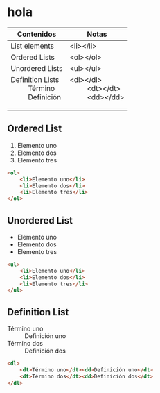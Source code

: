 # hola

| Contenidos | Notas |
| ---------- | ----- |
| List elements | \<li>\</li>
| Ordered Lists | \<ol>\</ol> |
| Unordered Lists | \<ul>\</ul> |
| <dl><dt>Definition Lists</dt><dd>Término</dd><dd>Definición</dd></dl> | <dl><dt>\<dl>\</dl></dt><dd>\<dt>\</dt></dd><dd>\<dd>\</dd></dd></dl> |


## Ordered List
<ol>
    <li>Elemento uno</li>
    <li>Elemento dos</li>
    <li>Elemento tres</li>
</ol>

~~~html
<ol>
    <li>Elemento uno</li>
    <li>Elemento dos</li>
    <li>Elemento tres</li>
</ol>
~~~


## Unordered List
<ul>
    <li>Elemento uno</li>
    <li>Elemento dos</li>
    <li>Elemento tres</li>
</ul>

~~~html
<ul>
    <li>Elemento uno</li>
    <li>Elemento dos</li>
    <li>Elemento tres</li>
</ul>
~~~


## Definition List
<dl>
    <dt>Término uno</dt><dd>Definición uno</dt>
    <dt>Término dos</dt><dd>Definición dos</dt>
</dl>

~~~html
<dl>
    <dt>Término uno</dt><dd>Definición uno</dt>
    <dt>Término dos</dt><dd>Definición dos</dt>
</dl>
~~~
